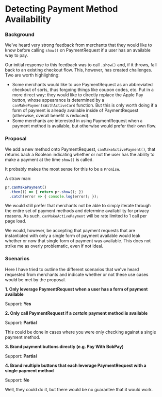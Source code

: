# Detecting Payment Method Availability

### Background

We’ve heard very strong feedback from merchants that they would like to know before calling `show()` on PaymentRequest if a user has an available way to pay.

Our initial response to this feedback was to call `.show()` and, if it throws, fall back to an existing checkout flow. This, however, has created challenges. Two are worth highlighting:

* Some merchants would like to use PaymentRequest as an abbreviated checkout of sorts, thus forgoing things like coupon codes, etc. Put in a more direct way: they would like to directly replace the Apple Pay button, whose appearance is determined by a `canMakePaymentsWithActiveCard` function. But this is only worth doing if a form of payment is already available inside of PaymentRequest (otherwise, overall benefit is reduced).
* Some merchants are interested in using PaymentRequest when a payment method is available, but otherwise would prefer their own flow.

### Proposal

We add a new method onto PaymentRequest, `canMakeActivePayment()`, that returns back a Boolean indicating whether or not the user has the ability to make a payment at the time `show()` is called.

It probably makes the most sense for this to be a `Promise`.

A straw man:

```js
pr.canMakePayment()
  .then(() => { return pr.show(); })
  .catch(error => { console.log(error); });
```

We would still prefer that merchants not be able to simply iterate through the entire set of payment methods and determine availability for privacy reasons. As such, `canMakeActivePayment` will be rate limited to 1 call per page load.

We would, however, be accepting that payment requests that are instantiated with only a single form of payment available would leak whether or now that single form of payment was available. This does not strike me as overly problematic, even if not ideal.

### Scenarios

Here I have tried to outline the different scenarios that we've heard requested from merchants and indicate whether or not these use cases would be met by the proposal.

**1. Only leverage PaymentRequest when a user has a form of payment available**

Support: **Yes**

**2. Only call PaymentRequest if a *certain* payment method is available**

Support: **Partial**

This could be done in cases where you were only checking against a single payment method.

**3. Brand payment buttons directly (e.g. Pay With BobPay)**

Support: **Partial**

**4. Brand multiple buttons that each leverage PaymentRequest with a single payment method**

Support: **No**

Well, they could do it, but there would be no guarantee that it would work.
